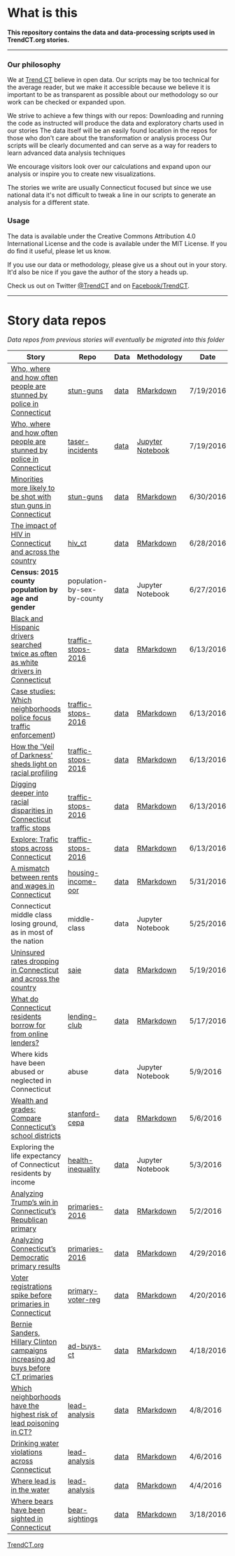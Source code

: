 # What is this

**This repository contains the data and data-processing scripts used in TrendCT.org stories.**

---

### Our philosophy
We at [Trend CT](http://www.trendct.org) believe in open data. Our scripts may be too technical for the average reader, but we make it accessible because we believe it is important to be as transparent as possible about our methodology so our work can be checked or expanded upon.

We strive to achieve a few things with our repos:
Downloading and running the code as instructed will produce the data and exploratory charts used in our stories
The data itself will be an easily found location in the repos for those who don't care about the transformation or analysis process
Our scripts will be clearly documented and can serve as a way for readers to learn advanced data analysis techniques

We encourage visitors look over our calculations and expand upon our analysis or inspire you to create new visualizations. 

The stories we write are usually Connecticut focused but since we use national data it's not difficult to tweak a line in our scripts to generate an analysis for a different state.

### Usage

The data is available under the Creative Commons Attribution 4.0 International License and the code is available under the MIT License. If you do find it useful, please let us know.

If you use our data or methodology, please give us a shout out in your story. It'd also be nice if you gave the author of the story a heads up.

Check us out on Twitter [@TrendCT](http://www.twitter.com/trendct) and on [Facebook/TrendCT](https://www.facebook.com/trendct/).

---

# Story data repos


*Data repos from previous stories will eventually be migrated into this folder*

|  **Story** | **Repo** | **Data** | **Methodology** | **Date** |
|  ------ | ------ | ------ | ------ | ------ |
|  [Who, where and how often people are stunned by police in Connecticut](http://trendct.org/2016/07/19/who-where-and-how-often-people-are-stunned-by-police-in-connecticut/) | [stun-guns](https://github.com/trendct/data/tree/master/2016/06/taser-incidents) | [data](https://github.com/trendct/data/tree/master/2016/06/stun-guns/data) | [RMarkdown](http://trendct.github.io/data/2016/06/stun-guns/) | 7/19/2016 |
|  [Who, where and how often people are stunned by police in Connecticut](http://trendct.org/2016/07/19/who-where-and-how-often-people-are-stunned-by-police-in-connecticut/) | [taser-incidents](https://github.com/trendct/data/tree/master/2016/06/taser-incidents) | [data](https://github.com/trendct/data/tree/master/2016/06/taser-incidents/data) | [Jupyter Notebook](https://github.com/trendct/data/blob/master/2016/06/taser-incidents/Stun%20gun%20use%20by%20CT%20Police%20-%20Livecoding%20session.ipynb) | 7/19/2016 |
|  [Minorities more likely to be shot with stun guns in Connecticut](http://trendct.org/2016/06/30/minorities-more-likely-to-be-shot-with-stun-guns-in-connecticut/) | [stun-guns](https://github.com/trendct/data/tree/master/2016/06/stun-guns) | [data](https://github.com/trendct/data/tree/master/2016/06/stun-guns/data) | [RMarkdown](http://trendct.github.io/data/2016/06/stun-guns/) | 6/30/2016 |
|  [The impact of HIV in Connecticut and across the country](http://trendct.org/2016/06/28/the-impact-of-hiv-in-connecticut-and-across-the-country/) | [hiv_ct](https://github.com/trendct/data/tree/master/2016/06/hiv_ct) | [data](https://github.com/trendct/data/tree/master/2016/06/hiv_ct/data) | [RMarkdown](http://trendct.github.io/data/2016/06/hiv_ct/) | 6/28/2016 |
|  **Census: 2015 county population by age and gender** | population-by-sex-by-county | [data](http://www.census.gov/popest/data/counties/asrh/2015/files/CC-EST2015-ALLDATA-09.csv) | Jupyter Notebook | 6/27/2016 |
|  [Black and Hispanic drivers searched twice as often as white drivers in Connecticut](http://trafficstops.trendct.org/story/black-hispanic-drivers-searched-twice-as-often-as-white-drivers-in-connecticut/) | [traffic-stops-2016](https://github.com/trendct/data/tree/master/2016/06/traffic-stops-2016) | [data](https://github.com/trendct/data/tree/master/2016/06/traffic-stops-2016/data) | [RMarkdown](http://trendct.github.io/data/2016/06/traffic-stops-2016/search_contraband.html) | 6/13/2016 |
|  [Case studies: Which neighborhoods police focus traffic enforcement](http://trafficstops.trendct.org/story/case-studies-which-neighborhoods-police-focus-traffic-enforcement/)) | [traffic-stops-2016](https://github.com/trendct/data/tree/master/2016/06/traffic-stops-2016) | [data](https://github.com/trendct/data/tree/master/2016/06/traffic-stops-2016/data) | [RMarkdown](http://trendct.github.io/data/2016/06/traffic-stops-2016/location_analysis.html) | 6/13/2016 |
|  [How the 'Veil of Darkness' sheds light on racial profiling](http://trafficstops.trendct.org/story/how-veil-of-darkness-sheds-light-on-racial-profiling/) | [traffic-stops-2016](https://github.com/trendct/data/tree/master/2016/06/traffic-stops-2016) | [data](https://github.com/trendct/data/tree/master/2016/06/traffic-stops-2016/data) | [RMarkdown](http://trendct.github.io/data/2016/06/traffic-stops-2016/veil2.html) | 6/13/2016 |
|  [Digging deeper into racial disparities in Connecticut traffic stops](http://trafficstops.trendct.org/story/digging-deeper-into-racial-disparities-in-ct-traffic-stops/) | [traffic-stops-2016](https://github.com/trendct/data/tree/master/2016/06/traffic-stops-2016) | [data](https://github.com/trendct/data/tree/master/2016/06/traffic-stops-2016/data) | [RMarkdown](http://trendct.github.io/data/2016/06/traffic-stops-2016/story1.html) | 6/13/2016 |
|  [Explore: Trafic stops across Connecticut](http://trafficstops.trendct.org/data/) | [traffic-stops-2016](https://github.com/trendct/data/tree/master/2016/06/traffic-stops-2016) | [data](https://github.com/trendct/data/tree/master/2016/06/traffic-stops-2016/data) | [RMarkdown](http://trendct.github.io/data/2016/06/traffic-stops-2016/mockup.html) | 6/13/2016 |
|  [A mismatch between rents and wages in Connecticut](http://trendct.org/2016/05/31/the-increasingly-high-cost-of-housing-in-connecticut/) | [housing-income-oor](https://github.com/trendct/data/tree/master/2016/05/housing-income-oor) | [data](https://github.com/trendct/data/tree/master/2016/05/housing-income-oor/data) | [RMarkdown](http://trendct.github.io/data/2016/05/housing-income-oor/) | 5/31/2016 |
|  Connecticut middle class losing ground, as in most of the nation | middle-class | data | Jupyter Notebook | 5/25/2016 |
|  [Uninsured rates dropping in Connecticut and across the country](http://trendct.org/2016/05/19/uninsured-rates-dropping-in-connecticut) | [saie](https://github.com/trendct/data/tree/master/2016/05/sahie) | [data](https://github.com/trendct/data/tree/master/2016/05/sahie/data) | [RMarkdown](http://trendct.github.io/data/2016/05/sahie/) | 5/19/2016 |
|  [What do Connecticut residents borrow for from online lenders?](http://trendct.org/2016/05/17/what-people-took-out-loans-for-in-connecticut) | [lending-club](https://github.com/trendct/data/tree/master/2016/05/stanford-cepa) | [data](https://github.com/trendct/data/tree/master/2016/05/stanford-cepa/data) | [RMarkdown](http://trendct.github.io/data/2016/05/lending-club/) | 5/17/2016 |
|  Where kids have been abused or neglected in Connecticut | abuse | data | Jupyter Notebook | 5/9/2016 |
|  [Wealth and grades: Compare Connecticut’s school districts](http://trendct.org/2016/05/06/wealth-and-grades-compare-connecticuts-school-districts/) | [stanford-cepa](https://github.com/trendct/data/tree/master/2016/05/stanford-cepa) | [data](https://github.com/trendct/data/tree/master/2016/05/stanford-cepa/data) | [RMarkdown](http://trendct.github.io/data/2016/05/stanford-cepa/) | 5/6/2016 |
|  Exploring the life expectancy of Connecticut residents by income | [health-inequality](https://github.com/trendct/data/tree/master/2016/04/health-inequality) | [data](https://github.com/trendct/data/tree/master/2016/04/health-inequality/data) | Jupyter Notebook | 5/3/2016 |
|  [Analyzing Trump’s win in Connecticut’s Republican primary](http://trendct.org/2016/05/02/analyzing-trumps-win-in-connecticuts-primary-election/) | [primaries-2016](https://github.com/trendct/data/tree/master/2016/04/primaries-2016) | [data](https://github.com/trendct/data/tree/master/2016/04/primaries-2016/data) | [RMarkdown](http://trendct.org/2016/05/02/analyzing-trumps-win-in-connecticuts-primary-election/) | 5/2/2016 |
|  [Analyzing Connecticut’s Democratic primary results](http://trendct.org/2016/04/29/analyzing-connecticuts-democratic-primary-results/) | [primaries-2016](https://github.com/trendct/data/tree/master/2016/04/primaries-2016) | [data](https://github.com/trendct/data/tree/master/2016/04/primaries-2016/data) | [RMarkdown](http://trendct.github.io/data/2016/04/primaries-2016/analyzing2008-2016.html) | 4/29/2016 |
|  [Voter registrations spike before primaries in Connecticut](http://trendct.org/2016/04/20/voter-registrations-spike-before-primaries-in-connecticut/) | [primary-voter-reg](https://github.com/trendct/data/tree/master/2016/04/primary-voter-reg) | [data](https://github.com/trendct/data/tree/master/2016/04/primary-voter-reg/data) | [RMarkdown](http://trendct.github.io/data/2016/04/primary-voter-reg/) | 4/20/2016 |
|  [Bernie Sanders, Hillary Clinton campaigns increasing ad buys before CT primaries](http://trendct.org/?p=11872) | [ad-buys-ct](https://github.com/trendct/data/tree/master/2016/04/ad-buys-ct) | [data](https://github.com/trendct/data/tree/master/2016/04/ad-buys-ct/data) | [RMarkdown](http://trendct.github.io/data/2016/04/ad-buys-ct/ad-buys-analysis.html) | 4/18/2016 |
|  [Which neighborhoods have the highest risk of lead poisoning in CT?](http://trendct.org/2016/04/08/where-the-risk-for-lead-poisoning-in-connecticut-is-highest/) | [lead-analysis](https://github.com/trendct/data/tree/master/2016/03/lead-analysis) | [data](https://github.com/trendct/data/tree/master/2016/03/lead-analysis/data) | [RMarkdown](http://trendct.github.io/data/2016/03/lead-analysis/lead_risk_analysis.html) | 4/8/2016 |
|  [Drinking water violations across Connecticut](http://trendct.org/2016/04/06/drinking-water-violations-across-connecticut/) | [lead-analysis](https://github.com/trendct/data/tree/master/2016/03/lead-analysis) | [data](https://github.com/trendct/data/tree/master/2016/03/lead-analysis/data) | [RMarkdown](http://trendct.github.io/data/2016/03/lead-analysis/violations.html) | 4/6/2016 |
|  [Where lead is in the water](http://trendct.org/2016/04/04/where-lead-was-detected-in-connecticuts-drinking-water/) | [lead-analysis](https://github.com/trendct/data/tree/master/2016/03/lead-analysis) | [data](https://github.com/trendct/data/tree/master/2016/03/lead-analysis/data) | [RMarkdown](http://trendct.github.io/data/2016/03/lead-analysis/elevated_lead_levels.html) | 4/4/2016 |
|  [Where bears have been sighted in Connecticut](http://trendct.org/2016/03/22/where-bears-have-been-sighted-in-connecticut/) | [bear-sightings](https://github.com/trendct/data/tree/master/2016/03/bear-sightings) | [data](https://github.com/trendct/data/tree/master/2016/03/bear-sightings/data) | [RMarkdown](http://trendct.github.io/data/2016/03/bear-sightings/) | 3/18/2016 |
<a href="http://trendct.org">TrendCT.org</a>
